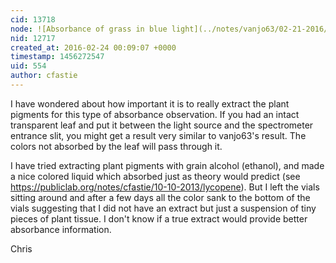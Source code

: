 ```yaml
---
cid: 13718
node: ![Absorbance of grass in blue light](../notes/vanjo63/02-21-2016/absorbance-of-grass-in-blue-light)
nid: 12717
created_at: 2016-02-24 00:09:07 +0000
timestamp: 1456272547
uid: 554
author: cfastie
---
```


I have wondered about how important it is to really extract the plant pigments for this type of absorbance observation. If you had an intact transparent leaf and put it between the light source and the spectrometer entrance slit, you might get a result very similar to vanjo63's result. The colors not absorbed by the leaf will pass through it. 

I have tried extracting plant pigments with grain alcohol (ethanol), and made a nice colored liquid which absorbed just as theory would predict (see https://publiclab.org/notes/cfastie/10-10-2013/lycopene). But I left the vials sitting around and after a few days all the color sank to the bottom of the vials suggesting that I did not have an extract but just a suspension of tiny pieces of plant tissue. I don't know if a true extract would provide better absorbance information.

Chris